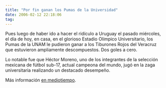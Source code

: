 ```yaml
---
title: "Por fin ganan los Pumas de la Universidad"
date: 2006-02-12 22:18:06
tag: 
---
```

<p>Pues luego de haber ido a hacer el ridículo a Uruguay el pasado miércoles, el día de hoy, en casa, en el glorioso Estadio Olímpico Universitario, los Pumas de la UNAM le pudieron ganar a los Tiburones Rojos del Veracruz que estuvieron ampliamente descompuestos. Dos goles a cero.</p>

<p>Lo notable fue que Héctor Moreno, uno de los integrantes de la selección mexicana de fútbol sub-17, actual campeona del mundo, jugó en la zaga universitaria realizando un destacado desempeño.</p>

<p>Más información <a target="_blank" href="http://mirror3.mediotiempo.com/partido.php?id_torneo=25&amp;id_partido=6805&amp;fuente=3">en mediotiempo</a>.</p>
